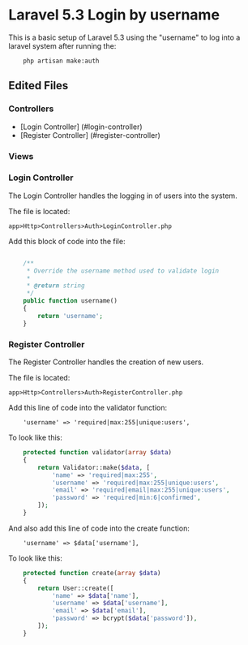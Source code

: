 # Laravel 5.3 Login by username

This is a basic setup of Laravel 5.3 using the "username" to log into a laravel system after running the:

```
	php artisan make:auth
```

## Edited Files

### Controllers

* [Login Controller] (#login-controller)
* [Register Controller] (#register-controller)

### Views


### Login Controller

The Login Controller handles the logging in of users into the system.

The file is located:
```
app>Http>Controllers>Auth>LoginController.php
```

Add this block of code into the file:

```php

	/**
     * Override the username method used to validate login
     *
     * @return string
     */
    public function username()
    {
        return 'username';
    }

```

### Register Controller

The Register Controller handles the creation of new users.

The file is located:
```
app>Http>Controllers>Auth>RegisterController.php
```

Add this line of code into the validator function:

```
	'username' => 'required|max:255|unique:users',
```

To look like this:

```php
	protected function validator(array $data)
    {
        return Validator::make($data, [
            'name' => 'required|max:255',
            'username' => 'required|max:255|unique:users',
            'email' => 'required|email|max:255|unique:users',
            'password' => 'required|min:6|confirmed',
        ]);
    }
```

And also add this line of code into the create function:

```
	'username' => $data['username'],
```

To look like this:

```php
	protected function create(array $data)
    {
        return User::create([
            'name' => $data['name'],
            'username' => $data['username'],
            'email' => $data['email'],
            'password' => bcrypt($data['password']),
        ]);
    }
```


